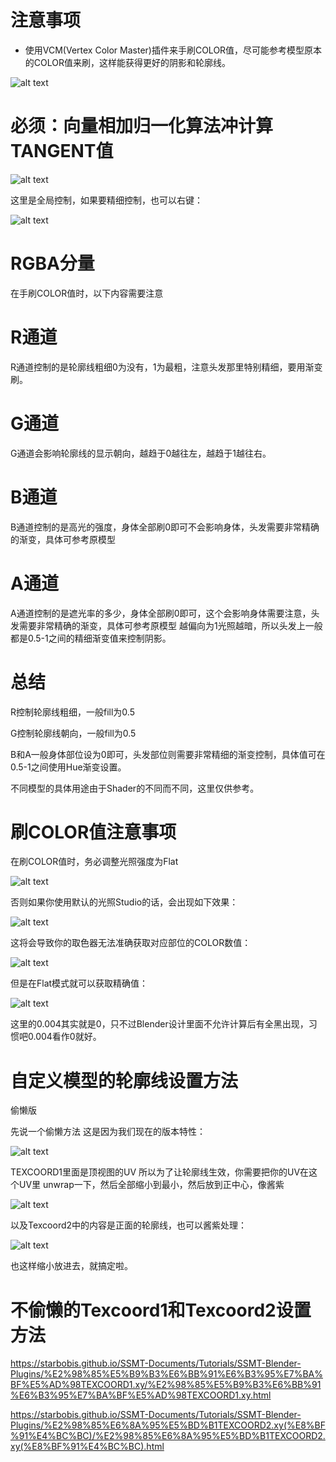 # 注意事项
- 使用VCM(Vertex Color Master)插件来手刷COLOR值，尽可能参考模型原本的COLOR值来刷，这样能获得更好的阴影和轮廓线。

![alt text](image.png)


# 必须：向量相加归一化算法冲计算TANGENT值

![alt text](image-2.png)

这里是全局控制，如果要精细控制，也可以右键：

![alt text](image-3.png)

# RGBA分量
在手刷COLOR值时，以下内容需要注意
# R通道
R通道控制的是轮廓线粗细0为没有，1为最粗，注意头发那里特别精细，要用渐变刷。

# G通道
G通道会影响轮廓线的显示朝向，越趋于0越往左，越趋于1越往右。

# B通道 
B通道控制的是高光的强度，身体全部刷0即可不会影响身体，头发需要非常精确的渐变，具体可参考原模型

# A通道
A通道控制的是遮光率的多少，身体全部刷0即可，这个会影响身体需要注意，头发需要非常精确的渐变，具体可参考原模型
越偏向为1光照越暗，所以头发上一般都是0.5-1之间的精细渐变值来控制阴影。

# 总结
R控制轮廓线粗细，一般fill为0.5

G控制轮廓线朝向，一般fill为0.5

B和A一般身体部位设为0即可，头发部位则需要非常精细的渐变控制，具体值可在0.5-1之间使用Hue渐变设置。

不同模型的具体用途由于Shader的不同而不同，这里仅供参考。

# 刷COLOR值注意事项
在刷COLOR值时，务必调整光照强度为Flat

![alt text](image-4.png)

否则如果你使用默认的光照Studio的话，会出现如下效果：

![alt text](image-5.png)

这将会导致你的取色器无法准确获取对应部位的COLOR数值：

![alt text](image-6.png)

但是在Flat模式就可以获取精确值：

![alt text](image-7.png)

这里的0.004其实就是0，只不过Blender设计里面不允许计算后有全黑出现，习惯吧0.004看作0就好。



# 自定义模型的轮廓线设置方法
偷懒版

先说一个偷懒方法
这是因为我们现在的版本特性：

![alt text](image-8.png)

TEXCOORD1里面是顶视图的UV
所以为了让轮廓线生效，你需要把你的UV在这个UV里 unwrap一下，然后全部缩小到最小，然后放到正中心，像酱紫

![alt text](image-9.png)

以及Texcoord2中的内容是正面的轮廓线，也可以酱紫处理：

![alt text](image-10.png)

也这样缩小放进去，就搞定啦。


# 不偷懒的Texcoord1和Texcoord2设置方法

https://starbobis.github.io/SSMT-Documents/Tutorials/SSMT-Blender-Plugins/%E2%98%85%E5%B9%B3%E6%BB%91%E6%B3%95%E7%BA%BF%E5%AD%98TEXCOORD1.xy/%E2%98%85%E5%B9%B3%E6%BB%91%E6%B3%95%E7%BA%BF%E5%AD%98TEXCOORD1.xy.html

https://starbobis.github.io/SSMT-Documents/Tutorials/SSMT-Blender-Plugins/%E2%98%85%E6%8A%95%E5%BD%B1TEXCOORD2.xy(%E8%BF%91%E4%BC%BC)/%E2%98%85%E6%8A%95%E5%BD%B1TEXCOORD2.xy(%E8%BF%91%E4%BC%BC).html


